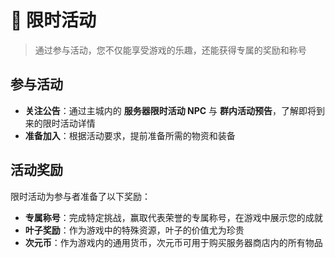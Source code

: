 # 🎉 限时活动

> 通过参与活动，您不仅能享受游戏的乐趣，还能获得专属的奖励和称号

## 参与活动

- **关注公告**：通过主城内的 **服务器限时活动 NPC** 与 **群内活动预告**，了解即将到来的限时活动详情
- **准备加入**：根据活动要求，提前准备所需的物资和装备

## 活动奖励

限时活动为参与者准备了以下奖励：

- **专属称号**：完成特定挑战，赢取代表荣誉的专属称号，在游戏中展示您的成就
- **叶子奖励**：作为游戏中的特殊资源，叶子的价值尤为珍贵
- **次元币**：作为游戏内的通用货币，次元币可用于购买服务器商店内的所有物品
